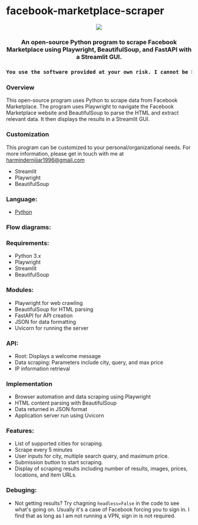 # facebook-marketplace-scraper

<p align="center">
<img src="https://i.imgur.com/YXkulJV.png">

</p>
<h3 align="center">An open-source Python program to scrape Facebook Marketplace using Playwright, BeautifulSoup, and FastAPI with a Streamlit GUI.
<h3 align="center">

```diff
You use the software provided at your own risk. I cannot be held responsible for any potential consequences, including potential bans from Meta.
```
### Overview
This open-source program uses Python to scrape data from Facebook Marketplace. The program uses Playwright to navigate the Facebook Marketplace website and BeautifulSoup to parse the HTML and extract relevant data. It then displays the results in a Streamlit GUI.

### Customization
This program can be customized to your personal/organizational needs. For more information, please get in touch with me at harmindernijjar1996@gmail.com
- Streamlit
- Playwright
- BeautifulSoup 
  
### Language: 
- [Python](https://www.python.org/)
  
### Flow diagrams:

### Requirements:
- Python 3.x
- Playwright
- Streamlit
- BeautifulSoup 
  
### Modules:
- Playwright for web crawling
- BeautifulSoup for HTML parsing
- FastAPI for API creation
- JSON for data formatting
- Uvicorn for running the server
 
### API:
- Root: Displays a welcome message
- Data scraping: Parameters include city, query, and max price
- IP information retrieval
  
### Implementation
- Browser automation and data scraping using Playwright
- HTML content parsing with BeautifulSoup
- Data returned in JSON format
- Application server run using Uvicorn

### Features:
- List of supported cities for scraping.
- Scrape every 5 minutes
- User inputs for city, multiple search query, and maximum price.
- Submission button to start scraping.
- Display of scraping results including number of results, images, prices, locations, and item URLs.

### Debuging:
- Not getting results? Try chagning `headless=False` in the code to see what's
going on. Usually it's a case of Facebook forcing you to sign in. I find that
as long as I am not running a VPN, sign in is not required.
